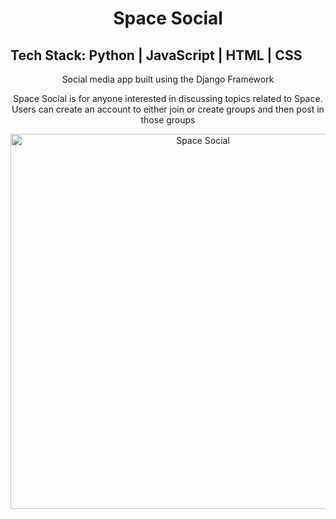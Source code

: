 <h1 align="center">Space Social</h1>
<h2>Tech Stack: Python | JavaScript | HTML | CSS</h2>
<p align="center">Social media app built using the Django Framework</p>

<p align="center"> Space Social is for anyone interested in discussing topics related to Space. Users can create an account to either join or create groups and then post in those groups</p>
<p align="center">
  <img width="600" src="https://user-images.githubusercontent.com/50165811/127345391-dbfa1019-6e4b-4f7d-8209-299ce424877e.png" alt="Space Social">
</p>


